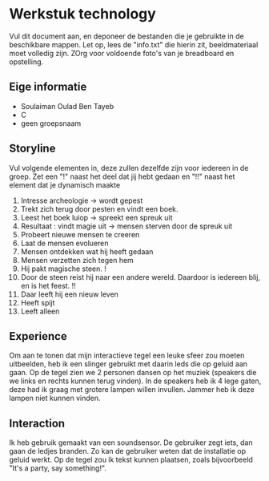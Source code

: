 # Werkstuk technology

Vul dit document aan, en deponeer de bestanden die je gebruikte in de beschikbare mappen. Let op, lees de "info.txt" die hierin zit, beeldmateriaal moet volledig zijn. ZOrg voor voldoende foto's van je breadboard en opstelling.


## Eige informatie

- Soulaiman Oulad Ben Tayeb
- C
- geen groepsnaam


## Storyline 

Vul volgende elementen in, deze zullen dezelfde zijn voor iedereen in de groep. Zet een "!" naast het deel dat jij hebt gedaan en "!!" naast het element dat je dynamisch maakte

1. Intresse archeologie -> wordt gepest
2. Trekt zich terug door pesten en vindt een boek.
3. Leest het boek luiop -> spreekt een spreuk uit
4. Resultaat : vindt magie uit -> mensen sterven door de spreuk uit
5. Probeert nieuwe mensen te creeren
6. Laat de mensen evolueren
7. Mensen ontdekken wat hij heeft gedaan
8. Mensen verzetten zich tegen hem
9. Hij pakt magische steen. !
10. Door de steen reist hij naar een andere wereld. Daardoor is iedereen blij, en is het feest. !!
11. Daar leeft hij een nieuw leven
12. Heeft spijt
13. Leeft alleen

## Experience

Om aan te tonen dat mijn interactieve tegel een leuke sfeer zou moeten uitbeelden, heb ik een slinger gebruikt met daarin leds die op geluid aan gaan. Op de tegel zien we 2 personen dansen op het muziek (speakers die we links en rechts kunnen terug vinden).
In de speakers heb ik 4 lege gaten, deze had ik graag met grotere lampen willen invullen. Jammer heb ik deze lampen niet kunnen vinden.


## Interaction

Ik heb gebruik gemaakt van een soundsensor. De gebruiker zegt iets, dan gaan de ledjes branden. Zo kan de gebruiker weten dat de installatie op geluid werkt. Op de tegel zou ik tekst kunnen plaatsen, zoals bijvoorbeeld "It's a party, say something!".


